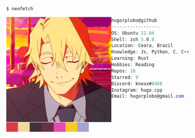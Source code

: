 ```bash
$ neofetch
```

<img src="resources/profile.jpg" alt="Profile image" align="left" width="280px" />

```csharp
hugorplobo@github
------------------
OS: Ubuntu 22.04
Shell: zsh 5.0.8
Location: Ceara, Brazil
Knowledge: Js, Python, C, C++
Learning: Rust
Hobbies: Reading
Repos: 18
Starred: 9
Discord: knexx#8468
Instagram: hugo.cpp
Email: hugorplobo@gmail.com

```
<br>

&nbsp;&nbsp;&nbsp;&nbsp;&nbsp;&nbsp;
<img src="./resources/colors.png" alt="Profile colors" width="220px" />
